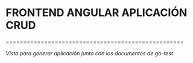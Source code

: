 #  FRONTEND ANGULAR APLICACIÓN CRUD
===================================================

_Vista para generar aplicación junto con los documentos de go-test_
